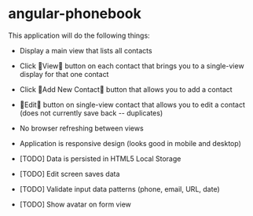 # angular-phonebook

This application will do the following things:

- Display a main view that lists all contacts
- Click View button on each contact that brings you to a single-view display for that one contact
- Click Add New Contact button that allows you to add a contact
- Edit button on single-view contact that allows you to edit a contact (does not currently save back -- duplicates)
- No browser refreshing between views
- Application is responsive design (looks good in mobile and desktop)

- [TODO] Data is persisted in HTML5 Local Storage
- [TODO] Edit screen saves data
- [TODO] Validate input data patterns (phone, email, URL, date)
- [TODO] Show avatar on form view